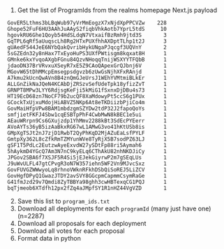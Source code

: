 1. Get the list of ProgramIds from the realms homepage Next.js payload
```
GovER5Lthms3bLBqWub97yVrMmEogzX7xNjdXpPPCVZw    228
Ghope52FuF6HU3AAhJuAAyS2fiqbVhkAotb7YprL5tdS     10
hgovkRU6Ghe1Qoyb54HdSLdqN7VtxaifBzRmh9jtd3S       3
GqTPL6qRf5aUuqscLh8Rg2HTxPUXfhhAXDptTLhp1t2J      3
gUAedF544JeE6NYbQakQvribHykUNgaPJqcgf3UQVnY       2
5sGZEdn32y8nHax7TxEyoHuPS3UXfPWtisgm8kqxat8H      1
GMnke6kxYvqoAXgbFGnu84QzvNHoqqTnijWSXYYTFQbB      1
jdaoDN37BrVRvxuXSeyR7xE5Z9CAoQApexGrQJbnj6V       1
MGovW65tDhMMcpEmsegpsdgvzb6zUwGsNjhXFxRAnjd       1
A7kmu2kUcnQwAVn8B4znQmGJeUrsJ1WEhYVMtmiBLkEr      1
ALLGnZikNaJQeN4KCAbDjZRSzvSefUdeTpk18yfizZvT      1
GRNPT8MPw3LYY6RdjsgKeFji5kMiG1fSxnxDjDBu4s73      1
HT19EcD68zn7NoCF79b2ucQF8XaMdowyPt5ccS6g1PUx      1
GCockTxUjxuMdojHiABVZ5NKp6At8eTKDiizbPjiCo4m      1
GovMaiHfpVPw8BAM1mbdzgmSZYDw2tdP32J2fapoQoYs      1
smfjietFKFJ4Sbw1cqESBTpPhF4CwbMwN8kBEC1e5ui       1
AEauWRrpn9Cs6GXujzdp1YhMmv2288kBt3SdEcPYEerr      1
AVoAYTs36yB5izAaBkxRG67wL1AMwG3vo41hKtUSb8is      1
GMpXgTSJt2nJ7zjD1RwbT2QyPhKqD2MjAZuEaLsfPYLF      1
GmtpXy362L8cZfkRmTZMYunWVe8TyRjX5B7sodPZ63LJ      1
gSF1T5PdLc2EutzwAyeExvdW27ySDtFp88ri5Aymah6       1
5hAykmD4YGcQ7Am3N7nC9kyELq6CThAkU82nhNKDJiCy      1
JPGov2SBA6f7XSJF5R4Si5jEJekGiyrwP2m7gSEqLUs       1
J9uWvULFL47gtCPvgR3oN7W357iehn5WF2Vn9MJvcSxz      1
GovFUVGZWWwyoLq8rhnoVWknRFkhDSbQiSoREJ5LiZCV      1
GovHgfDPyQ1GwazJTDY2avSVY8GGcpmCapmmCsymRaGe      1
G41fmJzd29v7Qmdi8ZyTBBYa98ghh3cwHBTexqCG1PQJ      1
bqTjmeob6XTdfh12px2fZq4aJMpfSY1R1nHZ44VgVZD       1
```
2. Save this list to `program_ids.txt`
3. Download all deployments for each `programId` (many just have one) (n=2287)
4. Download all proposals for each deployment
5. Download all votes for each proposal
6. Format data in python

